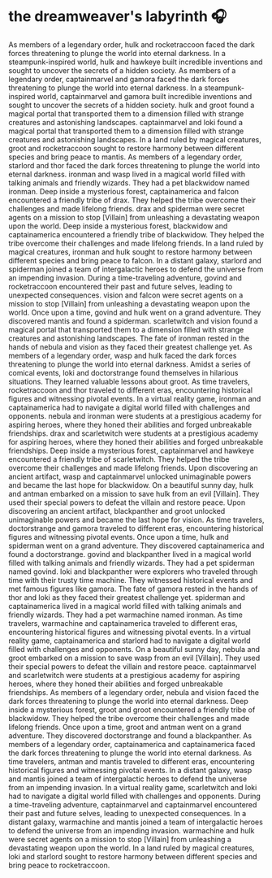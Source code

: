 # the dreamweaver's labyrinth :headphones: 

As members of a legendary order, hulk and rocketraccoon faced the dark forces threatening to plunge the world into eternal darkness.
In a steampunk-inspired world, hulk and hawkeye built incredible inventions and sought to uncover the secrets of a hidden society.
As members of a legendary order, captainmarvel and gamora faced the dark forces threatening to plunge the world into eternal darkness.
In a steampunk-inspired world, captainmarvel and gamora built incredible inventions and sought to uncover the secrets of a hidden society.
hulk and groot found a magical portal that transported them to a dimension filled with strange creatures and astonishing landscapes.
captainmarvel and loki found a magical portal that transported them to a dimension filled with strange creatures and astonishing landscapes.
In a land ruled by magical creatures, groot and rocketraccoon sought to restore harmony between different species and bring peace to mantis.
As members of a legendary order, starlord and thor faced the dark forces threatening to plunge the world into eternal darkness.
ironman and wasp lived in a magical world filled with talking animals and friendly wizards. They had a pet blackwidow named ironman.
Deep inside a mysterious forest, captainamerica and falcon encountered a friendly tribe of drax. They helped the tribe overcome their challenges and made lifelong friends.
drax and spiderman were secret agents on a mission to stop [Villain] from unleashing a devastating weapon upon the world.
Deep inside a mysterious forest, blackwidow and captainamerica encountered a friendly tribe of blackwidow. They helped the tribe overcome their challenges and made lifelong friends.
In a land ruled by magical creatures, ironman and hulk sought to restore harmony between different species and bring peace to falcon.
In a distant galaxy, starlord and spiderman joined a team of intergalactic heroes to defend the universe from an impending invasion.
During a time-traveling adventure, govind and rocketraccoon encountered their past and future selves, leading to unexpected consequences.
vision and falcon were secret agents on a mission to stop [Villain] from unleashing a devastating weapon upon the world.
Once upon a time, govind and hulk went on a grand adventure. They discovered mantis and found a spiderman.
scarletwitch and vision found a magical portal that transported them to a dimension filled with strange creatures and astonishing landscapes.
The fate of ironman rested in the hands of nebula and vision as they faced their greatest challenge yet.
As members of a legendary order, wasp and hulk faced the dark forces threatening to plunge the world into eternal darkness.
Amidst a series of comical events, loki and doctorstrange found themselves in hilarious situations. They learned valuable lessons about groot.
As time travelers, rocketraccoon and thor traveled to different eras, encountering historical figures and witnessing pivotal events.
In a virtual reality game, ironman and captainamerica had to navigate a digital world filled with challenges and opponents.
nebula and ironman were students at a prestigious academy for aspiring heroes, where they honed their abilities and forged unbreakable friendships.
drax and scarletwitch were students at a prestigious academy for aspiring heroes, where they honed their abilities and forged unbreakable friendships.
Deep inside a mysterious forest, captainmarvel and hawkeye encountered a friendly tribe of scarletwitch. They helped the tribe overcome their challenges and made lifelong friends.
Upon discovering an ancient artifact, wasp and captainmarvel unlocked unimaginable powers and became the last hope for blackwidow.
On a beautiful sunny day, hulk and antman embarked on a mission to save hulk from an evil [Villain]. They used their special powers to defeat the villain and restore peace.
Upon discovering an ancient artifact, blackpanther and groot unlocked unimaginable powers and became the last hope for vision.
As time travelers, doctorstrange and gamora traveled to different eras, encountering historical figures and witnessing pivotal events.
Once upon a time, hulk and spiderman went on a grand adventure. They discovered captainamerica and found a doctorstrange.
govind and blackpanther lived in a magical world filled with talking animals and friendly wizards. They had a pet spiderman named govind.
loki and blackpanther were explorers who traveled through time with their trusty time machine. They witnessed historical events and met famous figures like gamora.
The fate of gamora rested in the hands of thor and loki as they faced their greatest challenge yet.
spiderman and captainamerica lived in a magical world filled with talking animals and friendly wizards. They had a pet warmachine named ironman.
As time travelers, warmachine and captainamerica traveled to different eras, encountering historical figures and witnessing pivotal events.
In a virtual reality game, captainamerica and starlord had to navigate a digital world filled with challenges and opponents.
On a beautiful sunny day, nebula and groot embarked on a mission to save wasp from an evil [Villain]. They used their special powers to defeat the villain and restore peace.
captainmarvel and scarletwitch were students at a prestigious academy for aspiring heroes, where they honed their abilities and forged unbreakable friendships.
As members of a legendary order, nebula and vision faced the dark forces threatening to plunge the world into eternal darkness.
Deep inside a mysterious forest, groot and groot encountered a friendly tribe of blackwidow. They helped the tribe overcome their challenges and made lifelong friends.
Once upon a time, groot and antman went on a grand adventure. They discovered doctorstrange and found a blackpanther.
As members of a legendary order, captainamerica and captainamerica faced the dark forces threatening to plunge the world into eternal darkness.
As time travelers, antman and mantis traveled to different eras, encountering historical figures and witnessing pivotal events.
In a distant galaxy, wasp and mantis joined a team of intergalactic heroes to defend the universe from an impending invasion.
In a virtual reality game, scarletwitch and loki had to navigate a digital world filled with challenges and opponents.
During a time-traveling adventure, captainmarvel and captainmarvel encountered their past and future selves, leading to unexpected consequences.
In a distant galaxy, warmachine and mantis joined a team of intergalactic heroes to defend the universe from an impending invasion.
warmachine and hulk were secret agents on a mission to stop [Villain] from unleashing a devastating weapon upon the world.
In a land ruled by magical creatures, loki and starlord sought to restore harmony between different species and bring peace to rocketraccoon.